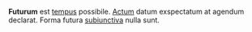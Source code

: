 **Futurum** est [tempus](tempus.md) possibile. [Actum](actus.md) datum exspectatum at agendum declarat. Forma futura [subiunctiva](subiunctivus.md) nulla sunt.
